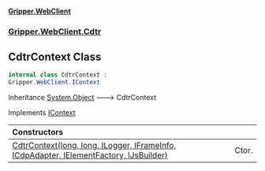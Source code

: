 #### [Gripper.WebClient](index 'index')
### [Gripper.WebClient.Cdtr](Gripper_WebClient_Cdtr 'Gripper.WebClient.Cdtr')
## CdtrContext Class
```csharp
internal class CdtrContext :
Gripper.WebClient.IContext
```

Inheritance [System.Object](https://docs.microsoft.com/en-us/dotnet/api/System.Object 'System.Object') &#129106; CdtrContext  

Implements [IContext](Gripper_WebClient_IContext 'Gripper.WebClient.IContext')  

| Constructors | |
| :--- | :--- |
| [CdtrContext(long, long, ILogger, IFrameInfo, ICdpAdapter, IElementFactory, IJsBuilder)](Gripper_WebClient_Cdtr_CdtrContext_CdtrContext(long_long_Microsoft_Extensions_Logging_ILogger_Gripper_WebClient_IFrameInfo_Gripper_WebClient_Cdtr_ICdpAdapter_Gripper_WebClient_Cdtr_IElementFactory_Gripper_WebClient_Utils_IJsBuilder) 'Gripper.WebClient.Cdtr.CdtrContext.CdtrContext(long, long, Microsoft.Extensions.Logging.ILogger, Gripper.WebClient.IFrameInfo, Gripper.WebClient.Cdtr.ICdpAdapter, Gripper.WebClient.Cdtr.IElementFactory, Gripper.WebClient.Utils.IJsBuilder)') | Ctor. <br/> |
